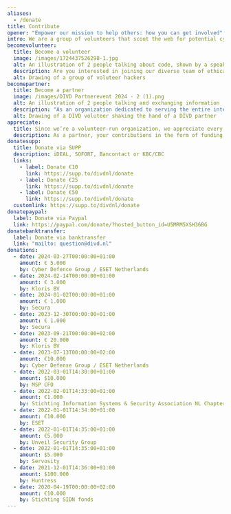 ```yaml
---
aliases:
  - /donate
title: Contribute
opener: "Empower our mission to help others: how you can get involved"
intro: We are a group of volunteers that scout the web for potential cyber security risks.
becomevolunteer:
  title: Become a volunteer
  image: /images/1724437526298-1.jpg
  alt: An illustration of 2 people talking about code, shown by a speakingballoon filled with 010101.
  description: Are you interested in joining our diverse team of ethical hackers, researchers, IT professionals, or legal experts, and learning from the best? Please sign up.
  alt: Drawing of a group of voluteer hackers
becomepartner:
  title: Become a partner
  image: /images/DIVD Partnerevent 2024 - 2 (1).png
  alt: An illustration of 2 people talking and exchanging information
  description: "As an organization dedicated to serving the entire internet community, we extend our assistance not only to your customers but also to their suppliers. You may perceive us as the volunteer fire brigade: while you protect your own infrastructure, we stand ready to aid your neighbors, thereby indirectly safeguarding your establishment as well."
  alt: Drawing of a DIVD voluteer shaking the hand of a DIVD partner
appreciate:
  title: Since we’re a volunteer-run organization, we appreciate every donation
  description: As a partner, your contributions in the form of funding, volunteer work, and resources (tools) are invaluable to us. In reciprocation, you demonstrate your commitment to fostering a safer internet environment. A partnership with DIVD also provides an opportunity for your team members to engage in collaborative projects with witty hackers, enabling them to partake in enjoyable initiatives and learn from industry leaders.
donatesupp:
  title: Donate via SUPP
  description: iDEAL, SOFORT, Bancontact or KBC/CBC
  links:
    - label: Donate €10
      link: https://supp.to/divdnl/donate
    - label: Donate €25
      link: https://supp.to/divdnl/donate
    - label: Donate €50
      link: https://supp.to/divdnl/donate
  customlink: https://supp.to/divdnl/donate
donatepaypal:
  label: Donate via Paypal
  link: https://paypal.com/donate/?hosted_button_id=U5MRM5XSH36BG
donatebanktransfer:
  label: Donate via banktransfer
  link: "mailto: question@divd.nl"
donations:
  - date: 2024-03-27T00:00:00+01:00
    amount: € 5.000
    by: Cyber Defence Group / ESET Netherlands
  - date: 2024-02-14T00:00:00+01:00
    amount: € 3.000
    by: Kloris BV
  - date: 2024-01-02T00:00:00+01:00
    amount: € 1.000
    by: Secura
  - date: 2023-12-30T00:00:00+01:00
    amount: € 1.000
    by: Secura
  - date: 2023-09-21T00:00:00+02:00
    amount: € 20.000
    by: Kloris BV
  - date: 2023-07-13T00:00:00+02:00
    amount: €10.000
    by: Cyber Defense Group / ESET Netherlands
  - date: 2022-03-01T14:30:00+01:00
    amount: $10.000
    by: MSP CFO
  - date: 2022-02-01T14:33:00+01:00
    amount: €1.000
    by: Stichting Information Systems & Security Association NL Chapter
  - date: 2022-01-01T14:34:00+01:00
    amount: €10.000
    by: ESET
  - date: 2022-01-01T14:35:00+01:00
    amount: €5.000
    by: Unveil Security Group
  - date: 2022-01-01T14:35:00+01:00
    amount: $5.000
    by: Servosity
  - date: 2021-12-01T14:36:00+01:00
    amount: $100.000
    by: Huntress
  - date: 2020-04-19T00:00:00+02:00
    amount: €10.000
    by: Stichting SIDN fonds
---
```

